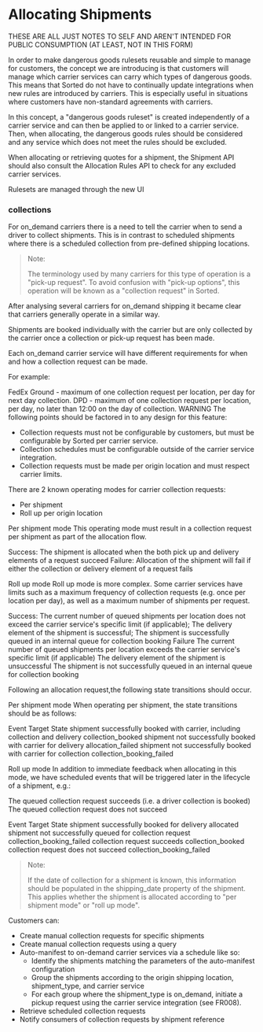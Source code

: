 # Allocating Shipments

<span class="highlight">THESE ARE ALL JUST NOTES TO SELF AND AREN'T INTENDED FOR PUBLIC CONSUMPTION (AT LEAST, NOT IN THIS FORM)</span>

In order to make dangerous goods rulesets reusable and simple to manage for customers, the concept we are introducing is that customers will manage which carrier services can carry which types of dangerous goods. This means that Sorted do not have to continually update integrations when new rules are introduced by carriers. This is especially useful in situations where customers have non-standard agreements with carriers.

In this concept, a "dangerous goods ruleset" is created independently of a carrier service and can then be applied to or linked to a carrier service. Then, when allocating, the dangerous goods rules should be considered and any service which does not meet the rules should be excluded.

When allocating or retrieving quotes for a shipment, the Shipment API should also consult the Allocation Rules API to check for any excluded carrier services.

Rulesets are managed through the new UI

### collections

For on_demand carriers there is a need to tell the carrier when to send a driver to collect shipments. This is in contrast to scheduled shipments where there is a scheduled collection from pre-defined shipping locations.

> <span class="note-header">Note:</span>
>
> The terminology used by many carriers for this type of operation is a "pick-up request". To avoid confusion with "pick-up options", this operation will be known as a "collection request" in Sorted.

After analysing several carriers for on_demand shipping it became clear that carriers generally operate in a similar way.

Shipments are booked individually with the carrier but are only collected by the carrier once a collection or pick-up request has been made.

Each on_demand carrier service will have different requirements for when and how a collection request can be made.

For example:

FedEx Ground - maximum of one collection request per location, per day for next day collection.
DPD - maximum of one collection request per location, per day, no later than 12:00 on the day of collection.
WARNING
The following points should be factored in to any design for this feature:

* Collection requests must not be configurable by customers, but must be configurable by Sorted per carrier service.
* Collection schedules must be configurable outside of the carrier service integration.
* Collection requests must be made per origin location and must respect carrier limits.

There are 2 known operating modes for carrier collection requests:

* Per shipment
* Roll up per origin location

Per shipment mode
This operating mode must result in a collection request per shipment as part of the allocation flow.

Success: The shipment is allocated when the both pick up and delivery elements of a request succeed
Failure: Allocation of the shipment will fail if either the collection or delivery element of a request fails

Roll up mode
Roll up mode is more complex. Some carrier services have limits such as a maximum frequency of collection requests (e.g. once per location per day), as well as a maximum number of shipments per request.

Success:
The current number of queued shipments per location does not exceed the carrier service's specific limit (if applicable);
The delivery element of the shipment is successful;
The shipment is successfully queued in an internal queue for collection booking
Failure
The current number of queued shipments per location exceeds the carrier service's specific limit (if applicable)
The delivery element of the shipment is unsuccessful
The shipment is not successfully queued in an internal queue for collection booking

Following an allocation request,the following state transitions should occur.

Per shipment mode
When operating per shipment, the state transitions should be as follows:

Event	Target State
shipment successfully booked with carrier, including collection and delivery	collection_booked
shipment not successfully booked with carrier for delivery	allocation_failed
shipment not successfully booked with carrier for collection	collection_booking_failed

Roll up mode
In addition to immediate feedback when allocating in this mode, we have scheduled events that will be triggered later in the lifecycle of a shipment, e.g.:

The queued collection request succeeds (i.e. a driver collection is booked)
The queued collection request does not succeed

Event	Target State
shipment successfully booked for delivery	allocated
shipment not successfully queued for collection request	collection_booking_failed
collection request succeeds	collection_booked
collection request does not succeed	collection_booking_failed

> <span class="note-header">Note:</span>
>
> If the date of collection for a shipment is known, this information should be populated in the shipping_date property of the shipment. This applies whether the shipment is allocated according to "per shipment mode" or "roll up mode".

Customers can:

* Create manual collection requests for specific shipments
* Create manual collection requests using a query
* Auto-manifest to on-demand carrier services via a schedule like so:
    * Identify the shipments matching the parameters of the auto-manifest configuration
    * Group the shipments according to the origin shipping location, shipment_type, and carrier service
    * For each group where the shipment_type is on_demand, initiate a pickup request using the carrier service integration (see FR008).
* Retrieve scheduled collection requests
* Notify consumers of collection requests by shipment reference
